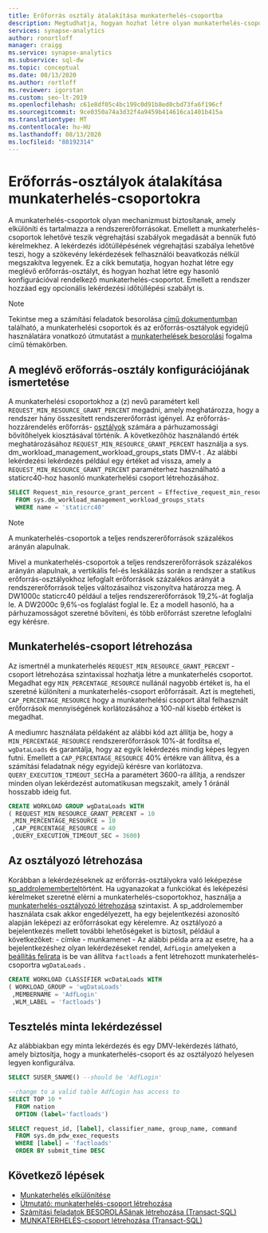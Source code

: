 ```yaml
---
title: Erőforrás osztály átalakítása munkaterhelés-csoportba
description: Megtudhatja, hogyan hozhat létre olyan munkaterhelés-csoportot, amely hasonlít a Azure SQL Data Warehouse egy erőforrás osztályához.
services: synapse-analytics
author: ronortloff
manager: craigg
ms.service: synapse-analytics
ms.subservice: sql-dw
ms.topic: conceptual
ms.date: 08/13/2020
ms.author: rortloff
ms.reviewer: igorstan
ms.custom: seo-lt-2019
ms.openlocfilehash: c61e8df05c4bc199c0d91b8ed0cbd73fa6f196cf
ms.sourcegitcommit: 9ce0350a74a3d32f4a9459b414616ca1401b415a
ms.translationtype: MT
ms.contentlocale: hu-HU
ms.lasthandoff: 08/13/2020
ms.locfileid: "88192314"
---
```

# <a name="convert-resource-classes-to-workload-groups"></a>Erőforrás-osztályok átalakítása munkaterhelés-csoportokra

A munkaterhelés-csoportok olyan mechanizmust biztosítanak, amely elkülöníti és tartalmazza a rendszererőforrásokat.  Emellett a munkaterhelés-csoportok lehetővé teszik végrehajtási szabályok megadását a bennük futó kérelmekhez.  A lekérdezés időtúllépésének végrehajtási szabálya lehetővé teszi, hogy a szökevény lekérdezések felhasználói beavatkozás nélkül megszakítva legyenek.  Ez a cikk bemutatja, hogyan hozhat létre egy meglévő erőforrás-osztályt, és hogyan hozhat létre egy hasonló konfigurációval rendelkező munkaterhelés-csoportot.  Emellett a rendszer hozzáad egy opcionális lekérdezési időtúllépési szabályt is.

> [!NOTE]
> Tekintse meg a számítási feladatok besorolása [című dokumentumban](sql-data-warehouse-workload-classification.md#mixing-resource-class-assignments-with-classifiers) található, a munkaterhelési csoportok és az erőforrás-osztályok egyidejű használatára vonatkozó útmutatást a [munkaterhelések besorolási](sql-data-warehouse-workload-classification.md) fogalma című témakörben.

## <a name="understanding-the-existing-resource-class-configuration"></a>A meglévő erőforrás-osztály konfigurációjának ismertetése

A munkaterhelési csoportokhoz a (z) nevű paramétert kell `REQUEST_MIN_RESOURCE_GRANT_PERCENT` megadni, amely meghatározza, hogy a rendszer hány összesített rendszererőforrást igényel.  Az erőforrás-hozzárendelés erőforrás- [osztályok](resource-classes-for-workload-management.md#what-are-resource-classes) számára a párhuzamossági bővítőhelyek kiosztásával történik.  A következőhöz használandó érték meghatározásához `REQUEST_MIN_RESOURCE_GRANT_PERCENT` használja a sys. dm_workload_management_workload_groups_stats DMV-t <link tbd> .  Az alábbi lekérdezési lekérdezés például egy értéket ad vissza, amely a `REQUEST_MIN_RESOURCE_GRANT_PERCENT` paraméterhez használható a staticrc40-hoz hasonló munkaterhelési csoport létrehozásához.

```sql
SELECT Request_min_resource_grant_percent = Effective_request_min_resource_grant_percent
  FROM sys.dm_workload_management_workload_groups_stats
  WHERE name = 'staticrc40'
```

> [!NOTE]
> A munkaterhelés-csoportok a teljes rendszererőforrások százalékos arányán alapulnak.  

Mivel a munkaterhelés-csoportok a teljes rendszererőforrások százalékos arányán alapulnak, a vertikális fel-és leskálázás során a rendszer a statikus erőforrás-osztályokhoz lefoglalt erőforrások százalékos arányát a rendszererőforrások teljes változásaihoz viszonyítva határozza meg.  A DW1000c staticrc40 például a teljes rendszererőforrások 19,2%-át foglalja le.  A DW2000c 9,6%-os foglalást foglal le.  Ez a modell hasonló, ha a párhuzamosságot szeretné bővíteni, és több erőforrást szeretne lefoglalni egy kérésre.

## <a name="create-workload-group"></a>Munkaterhelés-csoport létrehozása

Az ismertnél a munkaterhelés `REQUEST_MIN_RESOURCE_GRANT_PERCENT` -csoport létrehozása <link> szintaxissal hozhatja létre a munkaterhelés csoportot.  Megadhat egy `MIN_PERCENTAGE_RESOURCE` nullánál nagyobb értéket is, ha el szeretné különíteni a munkaterhelés-csoport erőforrásait.  Azt is megteheti, `CAP_PERCENTAGE_RESOURCE` hogy a munkaterhelési csoport által felhasznált erőforrások mennyiségének korlátozásához a 100-nál kisebb értéket is megadhat.  

A mediumrc használata példaként az alábbi kód azt állítja be, hogy a `MIN_PERCENTAGE_RESOURCE` rendszererőforrások 10%-át fordítsa el, `wgDataLoads` és garantálja, hogy az egyik lekérdezés mindig képes legyen futni.  Emellett a `CAP_PERCENTAGE_RESOURCE` 40% értékre van állítva, és a számítási feladatnak négy egyidejű kérésre van korlátozva.  `QUERY_EXECUTION_TIMEOUT_SEC`Ha a paramétert 3600-ra állítja, a rendszer minden olyan lekérdezést automatikusan megszakít, amely 1 óránál hosszabb ideig fut.

```sql
CREATE WORKLOAD GROUP wgDataLoads WITH  
( REQUEST_MIN_RESOURCE_GRANT_PERCENT = 10
 ,MIN_PERCENTAGE_RESOURCE = 10
 ,CAP_PERCENTAGE_RESOURCE = 40
 ,QUERY_EXECUTION_TIMEOUT_SEC = 3600)
```

## <a name="create-the-classifier"></a>Az osztályozó létrehozása

Korábban a lekérdezéseknek az erőforrás-osztályokra való leképezése [sp_addrolemembertel](resource-classes-for-workload-management.md#change-a-users-resource-class)történt.  Ha ugyanazokat a funkciókat és leképezési kérelmeket szeretné elérni a munkaterhelés-csoportokhoz, használja a [munkaterhelés-osztályozó létrehozása](/sql/t-sql/statements/create-workload-classifier-transact-sql?toc=/azure/synapse-analytics/sql-data-warehouse/toc.json&bc=/azure/synapse-analytics/sql-data-warehouse/breadcrumb/toc.json&view=azure-sqldw-latest) szintaxist.  A sp_addrolemember használata csak akkor engedélyezett, ha egy bejelentkezési azonosító alapján leképezi az erőforrásokat egy kérelemre.  Az osztályozó a bejelentkezés mellett további lehetőségeket is biztosít, például a következőket:
    - címke
    - munkamenet
    - Az alábbi példa arra az esetre, ha a bejelentkezéshez olyan lekérdezéseket rendel, `AdfLogin` amelyeken a [beállítás felirata](sql-data-warehouse-develop-label.md)  is be van állítva `factloads` a fent létrehozott munkaterhelés-csoportra `wgDataLoads` .

```sql
CREATE WORKLOAD CLASSIFIER wcDataLoads WITH  
( WORKLOAD_GROUP = 'wgDataLoads'
 ,MEMBERNAME = 'AdfLogin'
 ,WLM_LABEL = 'factloads')
```

## <a name="test-with-a-sample-query"></a>Tesztelés minta lekérdezéssel

Az alábbiakban egy minta lekérdezés és egy DMV-lekérdezés látható, amely biztosítja, hogy a munkaterhelés-csoport és az osztályozó helyesen legyen konfigurálva.

```sql
SELECT SUSER_SNAME() --should be 'AdfLogin'

--change to a valid table AdfLogin has access to
SELECT TOP 10 *
  FROM nation
  OPTION (label='factloads')

SELECT request_id, [label], classifier_name, group_name, command
  FROM sys.dm_pdw_exec_requests
  WHERE [label] = 'factloads'
  ORDER BY submit_time DESC
```

## <a name="next-steps"></a>Következő lépések

- [Munkaterhelés elkülönítése](sql-data-warehouse-workload-isolation.md)
- [Útmutató: munkaterhelés-csoport létrehozása](quickstart-configure-workload-isolation-tsql.md)
- [Számítási feladatok BESOROLÁSának létrehozása (Transact-SQL)](/sql/t-sql/statements/create-workload-classifier-transact-sql?&view=azure-sqldw-latest)
- [MUNKATERHELÉS-csoport létrehozása (Transact-SQL)](/sql/t-sql/statements/create-workload-group-transact-sql?view=azure-sqldw-latest)
